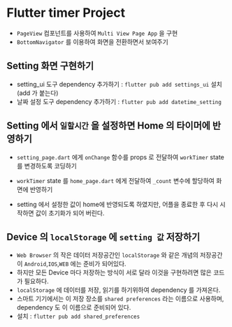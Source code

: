 # Flutter timer Project

- `PageView` 컴포넌트를 사용하여 `Multi View Page App` 을 구현
- `BottomNavigator` 를 이용하여 화면을 전환하면서 보여주기

## Setting 화면 구현하기

- setting_ui 도구 dependency 추가하기 : `flutter pub add settings_ui` 설치 (add 가 붙는다)
- 날짜 설정 도구 dependency 추가하기 : `flutter pub add datetime_setting`

## Setting 에서 `일할시간` 을 설정하면 Home 의 타이머에 반영하기

- `setting_page.dart` 에게 `onChange` 함수를 props 로 전달하여 `workTimer` state 를 변경하도록 코딩하기
- `workTimer` state 를 `home_page.dart` 에게 전달하여 `_count` 변수에 할당하여 화면에 반영하기

- setting 에서 설정한 값이 home에 반영되도록 하였지만, 어플을 종료한 후 다시 시작하면 값이 초기화가 되어 버린다.

## Device 의 `localStorage` 에 `setting 값` 저장하기

- `Web Browser` 의 작은 데이터 저장공간인 `localStorage` 와 같은 개념의 저장공간이 `Android`,`IOS`,`WEB` 에는 준비가 되어있다.
- 하지만 모든 Device 마다 저장하는 방식이 서로 달라 이것을 구현하려면 많은 코드가 필요하다.
- `localStorage` 에 데이터를 저장, 읽기를 하기위하여 dependency 를 가져온다.
- 스마트 기기에서는 이 저장 장소를 `shared preferences` 라는 이름으로 사용하며, dependency 도 이 이름으로 준비되어 있다.
- 설치 : `flutter pub add shared_preferences`
